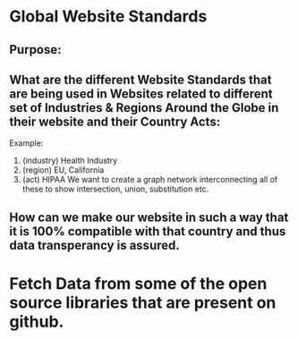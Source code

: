 # Global Website Standards
## Purpose:
## What are the different Website Standards that are being used in Websites related to different set of Industries & Regions Around the Globe in their website and their Country Acts:
Example:
1. (industry) Health Industry
2. (region) EU, California
3. (act) HIPAA
We want to create a graph network interconnecting all of these to show intersection, union, substitution etc.
## How can we make our website in such a way that it is 100% compatible with that country and thus data transperancy is assured.


# Fetch Data from some of the open source libraries that are present on github.

